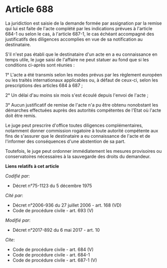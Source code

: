 # Article 688

La juridiction est saisie de la demande formée par assignation par la remise qui lui est faite de l'acte complété par les
indications prévues à l'article 684-1 ou selon le cas, à l'article 687-1, le cas échéant accompagné des justificatifs des
diligences accomplies en vue de sa notification au destinataire.

S'il n'est pas établi que le destinataire d'un acte en a eu connaissance en temps utile, le juge saisi de l'affaire ne peut
statuer au fond que si les conditions ci-après sont réunies :

1° L'acte a été transmis selon les modes prévus par les règlement européen ou les traités internationaux applicables ou, à
défaut de ceux-ci, selon les prescriptions des articles 684 à 687 ;

2° Un délai d'au moins six mois s'est écoulé depuis l'envoi de l'acte ;

3° Aucun justificatif de remise de l'acte n'a pu être obtenu nonobstant les démarches effectuées auprès des autorités
compétentes de l'Etat où l'acte doit être remis.

Le juge peut prescrire d'office toutes diligences complémentaires, notamment donner commission rogatoire à toute autorité
compétente aux fins de s'assurer que le destinataire a eu connaissance de l'acte et de l'informer des conséquences d'une
abstention de sa part.

Toutefois, le juge peut ordonner immédiatement les mesures provisoires ou conservatoires nécessaires à la sauvegarde des
droits du demandeur.

**Liens relatifs à cet article**

_Codifié par_:

  - Décret n°75-1123 du 5 décembre 1975

_Cité par_:

  - Décret n°2006-936 du 27 juillet 2006 - art. 168 (VD)
  - Code de procédure civile - art. 693 (V)

_Modifié par_:

  - Décret n°2017-892 du 6 mai 2017 - art. 10

_Cite_:

  - Code de procédure civile - art. 684 (V)
  - Code de procédure civile - art. 684-1
  - Code de procédure civile - art. 687-1 (V)
